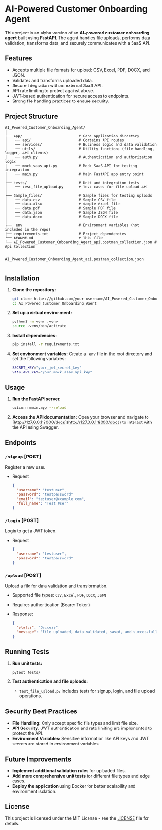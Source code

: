 # AI-Powered Customer Onboarding Agent

This project is an alpha version of an **AI-powered customer onboarding agent** built using **FastAPI**. The agent handles file uploads, performs data validation, transforms data, and securely communicates with a SaaS API.

## Features
- Accepts multiple file formats for upload: CSV, Excel, PDF, DOCX, and JSON.
- Validates and transforms uploaded data.
- Secure integration with an external SaaS API.
- API rate limiting to protect against abuse.
- JWT-based authentication for secure access to endpoints.
- Strong file handling practices to ensure security.

## Project Structure

```plaintext
AI_Powered_Customer_Onboarding_Agent/
│
├── app/                          # Core application directory
│   ├── api/                      # Contains API routes
│   ├── services/                 # Business logic and data validation
│   ├── utils/                    # Utility functions (file handling, logger, API clients)
│   ├── auth.py                   # Authentication and authorization logic
│   ├── mock_saas_api.py          # Mock SaaS API for testing integration
│   └── main.py                   # Main FastAPI app entry point
│
├── tests/                        # Unit and integration tests
│   └── test_file_upload.py       # Test cases for file upload API
│
├── Sample_files/                 # Sample files for testing uploads
│   ├── data.csv                  # Sample CSV file
│   ├── data.xlsx                 # Sample Excel file
│   ├── data.pdf                  # Sample PDF file
│   ├── data.json                 # Sample JSON file
│   └── data.docx                 # Sample DOCX file
│
├── .env                          # Environment variables (not included in the repo)
├── requirements.txt              # Project dependencies
└── README.md                     # This file
└── AI_Powered_Customer_Onboarding_Agent_api.postman_collection.json # Api Collection   


AI_Powered_Customer_Onboarding_Agent_api.postman_collection.json


```

## Installation

1. **Clone the repository:**
   ```bash
   git clone https://github.com/your-username/AI_Powered_Customer_Onboarding_Agent.git
   cd AI_Powered_Customer_Onboarding_Agent
   ```

2. **Set up a virtual environment:**
   ```bash
   python3 -m venv .venv
   source .venv/bin/activate
   ```

3. **Install dependencies:**
   ```bash
   pip install -r requirements.txt
   ```

4. **Set environment variables:**
   Create a `.env` file in the root directory and set the following variables:
   ```bash
   SECRET_KEY="your_jwt_secret_key"
   SAAS_API_KEY="your_mock_saas_api_key"
   ```

## Usage

1. **Run the FastAPI server:**
   ```bash
   uvicorn main:app --reload
   ```

2. **Access the API documentation:**
   Open your browser and navigate to [http://127.0.0.1:8000/docs](http://127.0.0.1:8000/docs) to interact with the API using Swagger.

## Endpoints

### `/signup` [POST]
Register a new user.

- Request:
  ```json
  {
    "username": "testuser",
    "password": "testpassword",
    "email": "testuser@example.com",
    "full_name": "Test User"
  }
  ```

### `/login` [POST]
Login to get a JWT token.

- Request:
  ```json
  {
    "username": "testuser",
    "password": "testpassword"
  }
  ```

### `/upload` [POST]
Upload a file for data validation and transformation.

- Supported file types: `CSV`, `Excel`, `PDF`, `DOCX`, `JSON`
- Requires authentication (Bearer Token)

- Response:
  ```json
  {
    "status": "Success",
    "message": "File uploaded, data validated, saved, and successfully sent to the SaaS platform."
  }
  ```

## Running Tests

1. **Run unit tests:**
   ```bash
   pytest tests/
   ```

2. **Test authentication and file uploads:**
   - `test_file_upload.py` includes tests for signup, login, and file upload operations.

## Security Best Practices

- **File Handling:** Only accept specific file types and limit file size.
- **API Security:** JWT authentication and rate limiting are implemented to protect the API.
- **Environment Variables:** Sensitive information like API keys and JWT secrets are stored in environment variables.
  
## Future Improvements

- **Implement additional validation rules** for uploaded files.
- **Add more comprehensive unit tests** for different file types and edge cases.
- **Deploy the application** using Docker for better scalability and environment isolation.

## License
This project is licensed under the MIT License - see the [LICENSE](LICENSE) file for details.
